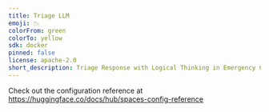 ```yaml
---
title: Triage LLM
emoji: 📉
colorFrom: green
colorTo: yellow
sdk: docker
pinned: false
license: apache-2.0
short_description: Triage Response with Logical Thinking in Emergency Context
---
```


Check out the configuration reference at https://huggingface.co/docs/hub/spaces-config-reference
